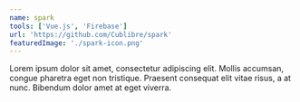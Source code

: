 ```yaml
---
name: spark
tools: ['Vue.js', 'Firebase']
url: 'https://github.com/Cublibre/spark'
featuredImage: './spark-icon.png'
---
```


Lorem ipsum dolor sit amet, consectetur adipiscing elit. Mollis accumsan, congue pharetra eget non tristique. Praesent consequat elit vitae risus, a at nunc. Bibendum dolor amet at eget viverra.
